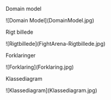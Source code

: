 
<p>Domain model</p>
![Domain Model](DomainModel.jpg)
<p>Rigt billede</p>
![Rigtbillede](FightArena-Rigtbillede.jpg)
<p>Forklaringer</p>
![Forklaring](Forklaring.jpg)
<p>Klassediagram</p>
![Klassediagram](Klassediagram.jpg)
